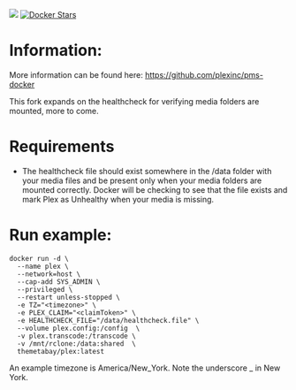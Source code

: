 [![](https://images.microbadger.com/badges/image/themetabay/plex.svg)](https://microbadger.com/images/themetabay/plex "Get your own image badge on microbadger.com")  [![Docker Stars](https://img.shields.io/docker/stars/themetabay/plex.svg)](https://hub.docker.com/r/themetabay/plex/)

# Information:
More information can be found here: https://github.com/plexinc/pms-docker

This fork expands on the healthcheck for verifying media folders are mounted, more to come.

# Requirements
- The healthcheck file should exist somewhere in the /data folder with your media files and be present only when your media folders are mounted correctly. Docker will be checking to see that the file exists and mark Plex as Unhealthy when your media is missing.

# Run example:
```
docker run -d \
  --name plex \
  --network=host \
  --cap-add SYS_ADMIN \
  --privileged \
  --restart unless-stopped \
  -e TZ="<timezone>" \
  -e PLEX_CLAIM="<claimToken>" \
  -e HEALTHCHECK_FILE="/data/healthcheck.file" \
  --volume plex.config:/config  \
  -v plex.transcode:/transcode \
  -v /mnt/rclone:/data:shared  \
  themetabay/plex:latest
```

An example timezone is America/New_York. Note the underscore _ in New York. 
